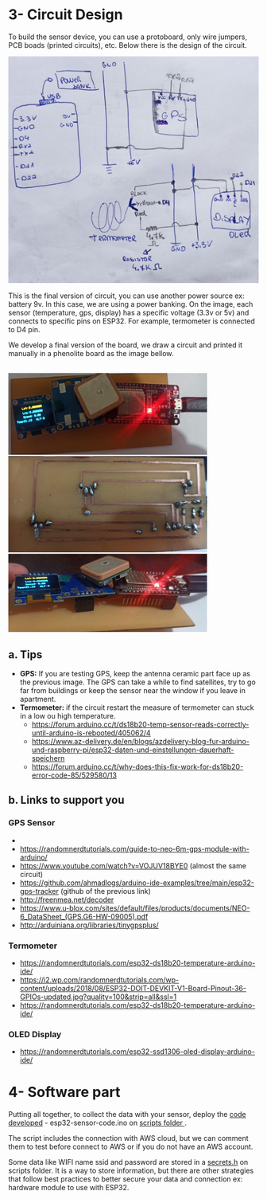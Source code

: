 # 3- Circuit Design
To build the sensor device, you can use a protoboard, only wire jumpers, PCB boads (printed circuits), etc. Below there is the design of the circuit.

<!-- <img src="./images-iot/design-circuit.png" alt="drawing" width="400"/> -->
<img src="./images-iot/circuit-design2.jpeg" alt="drawing" width="600"/>

This is the final version of circuit, you can use another power source ex: battery 9v. In this case, we are using a power banking.
On the image, each sensor (temperature, gps, display) has a specific voltage (3.3v or 5v) and connects to specific pins on ESP32. For example, termometer is connected to D4 pin.

We develop a final version of the board, we draw a circuit and printed it manually in a phenolite board as the image bellow.

<br>
<img src="./images-iot/board.jpeg" alt="drawing" width="400"/>
<br>
<img src="./images-iot/board1.jpg" alt="drawing" width="400"/>
<br>
<img src="./images-iot/board2.jpeg" alt="drawing" width="400"/>

## a. Tips
- **GPS:** If you are testing GPS, keep the antenna ceramic part face up as the previous image. The GPS can take a while to find satellites, try to go far from buildings or keep the sensor near the window if you leave in apartment.
- **Termometer:** if the circuit restart the measure of termometer can stuck in a low ou high temperature.
    - https://forum.arduino.cc/t/ds18b20-temp-sensor-reads-correctly-until-arduino-is-rebooted/405062/4
    - https://www.az-delivery.de/en/blogs/azdelivery-blog-fur-arduino-und-raspberry-pi/esp32-daten-und-einstellungen-dauerhaft-speichern
    - https://forum.arduino.cc/t/why-does-this-fix-work-for-ds18b20-error-code-85/529580/13

## b. Links to support you

### GPS Sensor
- 
- https://randomnerdtutorials.com/guide-to-neo-6m-gps-module-with-arduino/
- https://www.youtube.com/watch?v=VOJUV18BYE0 (almost the same circuit)
- https://github.com/ahmadlogs/arduino-ide-examples/tree/main/esp32-gps-tracker (github of the previous link)
- http://freenmea.net/decoder
- https://www.u-blox.com/sites/default/files/products/documents/NEO-6_DataSheet_(GPS.G6-HW-09005).pdf
- http://arduiniana.org/libraries/tinygpsplus/ 


### Termometer
- https://randomnerdtutorials.com/esp32-ds18b20-temperature-arduino-ide/
- https://i2.wp.com/randomnerdtutorials.com/wp-content/uploads/2018/08/ESP32-DOIT-DEVKIT-V1-Board-Pinout-36-GPIOs-updated.jpg?quality=100&strip=all&ssl=1
- https://randomnerdtutorials.com/esp32-ds18b20-temperature-arduino-ide/

### OLED Display
- https://randomnerdtutorials.com/esp32-ssd1306-oled-display-arduino-ide/

# 4- Software part
Putting all together, to collect the data with your sensor, deploy the [code developed](https://github.com/caroljunq/builders-fair-2021-e-l-s-a/blob/main/scripts/esp32-sensor-code.ino) - esp32-sensor-code.ino on [scripts folder ](https://github.com/caroljunq/builders-fair-2021-e-l-s-a/blob/main/scripts/esp32-sensor-code.ino).

The script includes the connection with AWS cloud, but we can comment them to test before connect to AWS or if you do not have an AWS account.

Some data like WIFI name ssid and password are stored in a [secrets.h](https://github.com/caroljunq/builders-fair-2021-e-l-s-a/blob/main/scripts/secrets.h) on scripts folder. It is a way to store information, but there are other strategies that follow best practices to better secure your data and connection ex: hardware module to use with ESP32.
